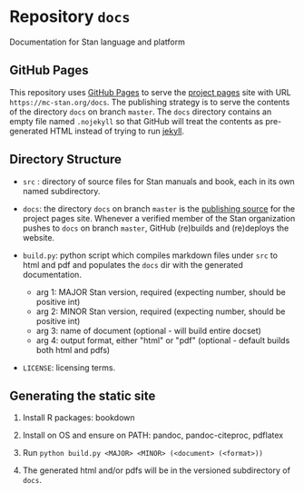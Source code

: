 # Repository `docs`

Documentation for Stan language and platform

## GitHub Pages

This repository uses
[GitHub Pages](https://help.github.com/categories/github-pages-basics)
to serve the
[project pages](https://help.github.com/articles/user-organization-and-project-pages/#project-pages-sites) site
with URL `https://mc-stan.org/docs`.
The publishing strategy is to serve the contents of the directory `docs` on branch `master`.
The `docs` directory contains an empty file named `.nojekyll` so that GitHub will treat the contents
as pre-generated HTML instead of trying to run [jekyll](https://jekyllrb.com).

## Directory Structure

* `src` : directory of source files for Stan manuals and book, each in its own named subdirectory.

* `docs`: the directory `docs` on branch `master` is the [publishing source](https://help.github.com/articles/configuring-a-publishing-source-for-github-pages/) for the project pages site.  Whenever a verified member of the Stan organization pushes to `docs` on branch `master`,
GitHub (re)builds and (re)deploys the website.

  
* `build.py`: python script which compiles markdown files under `src` to html and pdf and populates the `docs` dir with the generated documentation.

  + arg 1: MAJOR Stan version, required (expecting number, should be positive int)
  + arg 2: MINOR Stan version, required (expecting number, should be positive int)
  + arg 3: name of document (optional - will build entire docset)
  + arg 4: output format, either "html" or "pdf" (optional - default builds both html and pdfs)
  
* `LICENSE`: licensing terms.


## Generating the static site

1. Install R packages:  bookdown

2. Install on OS and ensure on PATH: pandoc, pandoc-citeproc, pdflatex

3. Run `python build.py <MAJOR> <MINOR> (<document> (<format>))`

4. The generated html and/or pdfs will be in the versioned subdirectory of `docs`.

